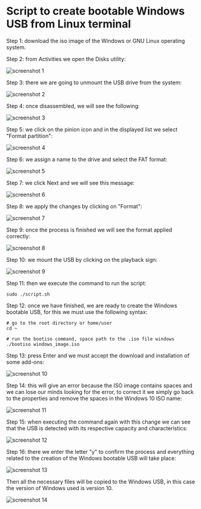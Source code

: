 Script to create bootable Windows USB from Linux terminal
=========================================================

Step 1: download the iso image of the Windows or GNU Linux operating system.

Step 2: from Activities we open the Disks utility:

![screenshot 1](./assets/images/screenshot_1.jpg)

Step 3: there we are going to unmount the USB drive from the system: 

![screenshot 2](./assets/images/screenshot_2.png)

Step 4: once disassembled, we will see the following:

![screenshot 3](./assets/images/screenshot_3.png)

Step 5: we click on the pinion icon and in the displayed list we select "Format partition": 

![screenshot 4](./assets/images/screenshot_4.png)

Step 6: we assign a name to the drive and select the FAT format: 

![screenshot 5](./assets/images/screenshot_5.png)

Step 7: we click Next and we will see this message: 
        
![screenshot 6](./assets/images/screenshot_6.png)

Step 8: we apply the changes by clicking on "Format": 

![screenshot 7](./assets/images/screenshot_7.png)

Step 9: once the process is finished we will see the format applied correctly: 

![screenshot 8](./assets/images/screenshot_8.png)

Step 10: we mount the USB by clicking on the playback sign: 

![screenshot 9](./assets/images/screenshot_9.png)

Step 11: then we execute the command to run the script: 
 
 ```    
 sudo ./script.sh 
 ```

Step 12: once we have finished, we are ready to create the Windows bootable USB, for this we must use the following syntax:

```
# go to the root directory or home/user    
cd ~

# run the bootiso command, space path to the .iso file windows
./bootiso windows_image.iso
 ```

Step 13: press Enter and we must accept the download and installation of some add-ons:

![screenshot 10](./assets/images/screenshot_10.png)

Step 14: this will give an error because the ISO image contains spaces and we can lose our minds looking for the error, to correct it we simply go back to the properties and remove the spaces in the Windows 10 ISO name:

![screenshot 11](./assets/images/screenshot_11.png)

Step 15: when executing the command again with this change we can see that the USB is detected with its respective capacity and characteristics:

![screenshot 12](./assets/images/screenshot_12.png)

Step 16: there we enter the letter "y" to confirm the process and everything related to the creation of the Windows bootable USB will take place:

![screenshot 13](./assets/images/screenshot_13.png)

Then all the necessary files will be copied to the Windows USB, in this case the version of Windows used is version 10.

![screenshot 14](./assets/images/screenshot_14.png)


